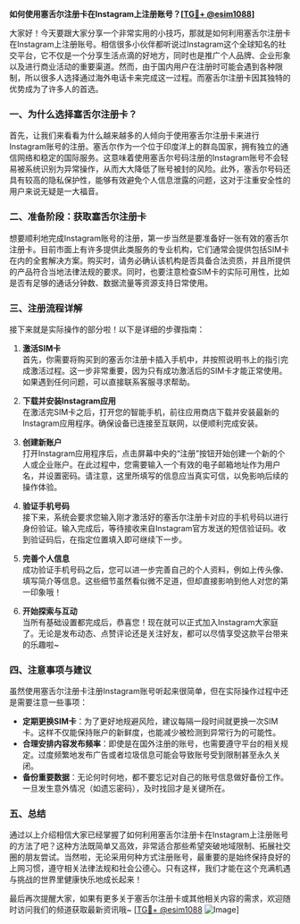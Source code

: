 **如何使用塞舌尔注册卡在Instagram上注册账号？[[TG💪+ @esim1088](https://t.me/s/esim1088)]**

大家好！今天要跟大家分享一个非常实用的小技巧，那就是如何利用塞舌尔注册卡在Instagram上注册账号。相信很多小伙伴都听说过Instagram这个全球知名的社交平台，它不仅是一个分享生活点滴的好地方，同时也是推广个人品牌、企业形象以及进行商业活动的重要渠道。然而，由于国内用户在注册时可能会遇到各种限制，所以很多人选择通过海外电话卡来完成这一过程。而塞舌尔注册卡因其独特的优势成为了许多人的首选。

### 一、为什么选择塞舌尔注册卡？

首先，让我们来看看为什么越来越多的人倾向于使用塞舌尔注册卡来进行Instagram账号的注册。塞舌尔作为一个位于印度洋上的群岛国家，拥有独立的通信网络和稳定的国际服务。这意味着使用塞舌尔号码注册的Instagram账号不会轻易被系统识别为异常操作，从而大大降低了账号被封的风险。此外，塞舌尔号码还具有较高的隐私保护性，能够有效避免个人信息泄露的问题，这对于注重安全性的用户来说无疑是一大福音。

### 二、准备阶段：获取塞舌尔注册卡

想要顺利地完成Instagram账号的注册，第一步当然是要准备好一张有效的塞舌尔注册卡。目前市面上有许多提供此类服务的专业机构，它们通常会提供包括SIM卡在内的全套解决方案。购买时，请务必确认该机构是否具备合法资质，并且所提供的产品符合当地法律法规的要求。同时，也要注意检查SIM卡的实际可用性，比如是否有足够的通话分钟数、数据流量等资源支持日常使用。

### 三、注册流程详解

接下来就是实际操作的部分啦！以下是详细的步骤指南：

1. **激活SIM卡**  
   首先，你需要将购买到的塞舌尔注册卡插入手机中，并按照说明书上的指引完成激活过程。这一步非常重要，因为只有成功激活后的SIM卡才能正常使用。如果遇到任何问题，可以直接联系客服寻求帮助。

2. **下载并安装Instagram应用**  
   在激活完SIM卡之后，打开您的智能手机，前往应用商店下载并安装最新的Instagram应用程序。确保设备已连接至互联网，以便顺利完成安装。

3. **创建新账户**  
   打开Instagram应用程序后，点击屏幕中央的“注册”按钮开始创建一个新的个人或企业账户。在此过程中，您需要输入一个有效的电子邮箱地址作为用户名，并设置密码。请注意，这里所填写的信息应当真实可信，以免影响后续的操作体验。

4. **验证手机号码**  
   接下来，系统会要求您输入刚才激活好的塞舌尔注册卡对应的手机号码以进行身份验证。输入完成后，等待接收来自Instagram官方发送的短信验证码。收到验证码后，在指定位置填入即可继续下一步。

5. **完善个人信息**  
   成功验证手机号码之后，您可以进一步完善自己的个人资料，例如上传头像、填写简介等信息。这些细节虽然看似微不足道，但却直接影响到他人对您的第一印象哦！

6. **开始探索与互动**  
   当所有基础设置都完成后，恭喜您！现在就可以正式加入Instagram大家庭了。无论是发布动态、点赞评论还是关注好友，都可以尽情享受这款平台带来的乐趣啦~

### 四、注意事项与建议

虽然使用塞舌尔注册卡注册Instagram账号听起来很简单，但在实际操作过程中还是需要注意一些事项：

- **定期更换SIM卡**：为了更好地规避风险，建议每隔一段时间就更换一次SIM卡。这样不仅能保持账户的新鲜度，也能减少被检测到异常行为的可能性。
- **合理安排内容发布频率**：即使是在国外注册的账号，也需要遵守平台的相关规定。过度频繁地发布广告或者垃圾信息可能会导致账号受到限制甚至永久关闭。
- **备份重要数据**：无论何时何地，都不要忘记对自己的账号信息做好备份工作。一旦发生意外情况（如遗忘密码），及时找回才是关键所在。

### 五、总结

通过以上介绍相信大家已经掌握了如何利用塞舌尔注册卡在Instagram上注册账号的方法了吧？这种方法既简单又高效，非常适合那些希望突破地域限制、拓展社交圈的朋友尝试。当然啦，无论采用何种方式注册账号，最重要的是始终保持良好的上网习惯，遵守相关法律法规和社会公德心。只有这样，我们才能在这个充满机遇与挑战的世界里健康快乐地成长起来！

最后再次提醒大家，如果有更多关于塞舌尔注册卡或其他相关内容的需求，欢迎随时访问我们的频道获取最新资讯哦~ [[TG💪+ @esim1088](https://t.me/s/esim1088) ![Image](https://i.postimg.cc/4NQfJmqS/Snipaste-2025-05-13-00-14-12.png)]